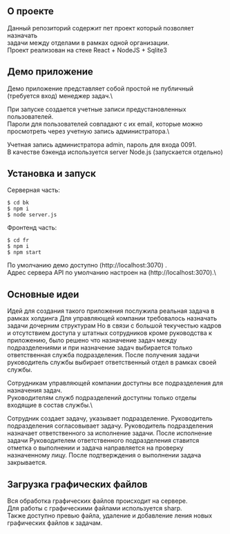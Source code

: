 ## О проекте

Данный репозиторий содержит пет проект который позволяет назначать\
задачи между отделами в рамках одной организации.\
Проект реализован на стеке React + NodeJS + Sqlite3

## Демо приложение

Демо приложение представляет собой простой не публичный (требуется вход) менеджер задач.\

При запуске создается учетные записи предустановленных пользователей.\
Пароли для пользователей совпадают с их email, которые можно просмотреть через учетную запись администратора.\

Учетная запись администратора admin, пароль для входа 0091.\
В качестве бэкенда используется server Node.js (запускается отдельно)

## Установка и запуск

Серверная часть:
```
$ cd bk
$ npm i
$ node server.js
```
Фронтенд часть:
```
$ cd fr
$ npm i
$ npm start
```
По умолчанию демо доступно (http://localhost:3070) .\
Адрес сервера API по умолчанию настроен на (http://localhost:3070).\

## Основные идеи

Идей для создания такого приложения послужила реальная задача в рамках холдинга 
Для управляющей компании требовалось назначать задачи дочерним структурам Но в связи
с большой текучестью кадров и отсутствием доступа у штатных  сотрудников кроме руководства к приложению,
было решено что назначение задач между подразделениями и при назначение задач выбирается только ответственная служба подразделения. После получения задачи руководитель службы выбирает ответственный отдел в рамках своей службы. 

Сотрудникам управляющей компании доступны все подразделения для назначения задач.\
Руководителям служб подразделений доступны только отделы входящие в состав службы.\

Сотрудник создает задачу, указывает подразделение. Руководитель подразделения согласовывает задачу. 
Руководитель подразделения назначает ответственного за исполнение задачи. После исполнение задачи Руководителем ответственного подразделения ставится отметка о выполнении и задача направляется на проверку назначенному лицу. После подтверждения о выполнении задача закрывается.

## Загрузка графических файлов

Вся обработка графических файлов происходит на сервере.\
Для работы c графическими файлами используется sharp.\
Также доступно превью файла, удаление и добавление ления новых графических файлов к задачам.